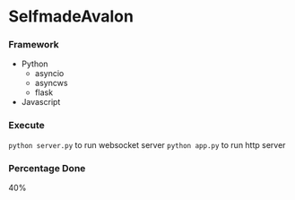 # SelfmadeAvalon
### Framework
- Python
    - asyncio
    - asyncws
    - flask
- Javascript

### Execute
`python server.py` to run websocket server
`python app.py` to run http server

### Percentage Done
40%